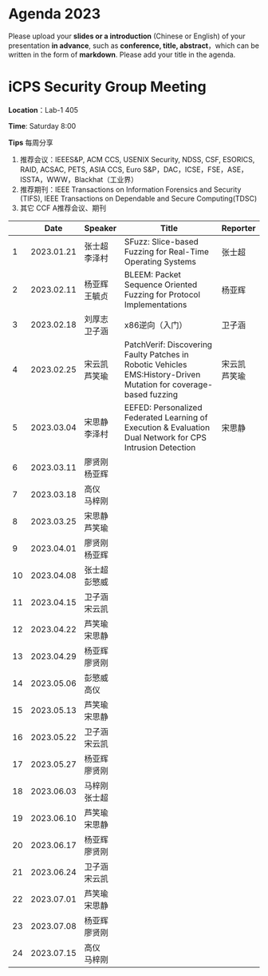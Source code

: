 # Agenda 2023
Please upload your **slides or a introduction** (Chinese or English) of your presentation **in advance**, such as **conference, title, abstract**，which can be written in the form of **markdown**. Please add your title in the agenda.
# iCPS Security Group Meeting
**Location**：Lab-1 405

**Time**: Saturday 8:00

**Tips** 每周分享
1. 推荐会议：IEEES&P, ACM CCS, USENIX Security, NDSS, CSF, ESORICS, RAID, ACSAC, PETS, ASIA CCS, Euro S&P，DAC，ICSE，FSE，ASE，ISSTA，WWW，Blackhat（工业界）
2. 推荐期刊：IEEE Transactions on Information Forensics and Security (TIFS), IEEE Transactions on Dependable and Secure Computing(TDSC)
3. 其它 CCF A推荐会议、期刊

|  |Date  | Speaker | Title |Reporter|
| --- | --- | --- | --- |---|
| 1 | 2023.01.21 |张士超<br> 李泽村 |SFuzz: Slice-based Fuzzing for Real-Time Operating Systems  |张士超
| 2 | 2023.02.11 |杨亚辉<br> 王毓贞 |BLEEM: Packet Sequence Oriented Fuzzing for Protocol Implementations |杨亚辉
| 3 | 2023.02.18 |刘厚志<br> 卫子涵 | x86逆向（入门） |卫子涵
| 4 | 2023.02.25 |宋云凯<br> 芦笑瑜 | PatchVerif: Discovering Faulty Patches in Robotic Vehicles <br> EMS:History-Driven Mutation for coverage-based fuzzing|宋云凯 <br> 芦笑瑜
| 5 | 2023.03.04 |宋思静<br> 李泽村 | EEFED: Personalized Federated Learning of Execution & Evaluation Dual Network for CPS Intrusion Detection |宋思静
| 6 | 2023.03.11 |廖贤刚<br> 杨亚辉 |  |
| 7 | 2023.03.18 |高仪<br> 马梓刚 |  |
| 8 | 2023.03.25 |宋思静<br> 芦笑瑜 |  |
| 9 | 2023.04.01 |廖贤刚<br> 杨亚辉   |  |
| 10 | 2023.04.08 |张士超<br> 彭慜威 |  |
| 11 | 2023.04.15 |卫子涵<br> 宋云凯  |  |
| 12 | 2023.04.22 |芦笑瑜<br> 宋思静  |  |
| 13 | 2023.04.29 |杨亚辉<br> 廖贤刚  |  |
| 14 | 2023.05.06 |彭慜威<br> 高仪  |  |
| 15 | 2023.05.13 |芦笑瑜<br> 宋思静  |  |
| 16 | 2023.05.22 |卫子涵<br> 宋云凯  |  |
| 17 | 2023.05.27 |杨亚辉<br> 廖贤刚 |  |
| 18 | 2023.06.03 |马梓刚<br> 张士超 |  |
| 19 | 2023.06.10 |芦笑瑜<br> 宋思静  |  |
| 20 | 2023.06.17 |杨亚辉<br> 廖贤刚 |  |
| 21 | 2023.06.24 |卫子涵<br> 宋云凯  |  |
| 22 | 2023.07.01 |芦笑瑜<br> 宋思静  |  |
| 23 | 2023.07.08 |杨亚辉<br> 廖贤刚 |  |
| 24 | 2023.07.15 |高仪<br> 马梓刚  |  |
